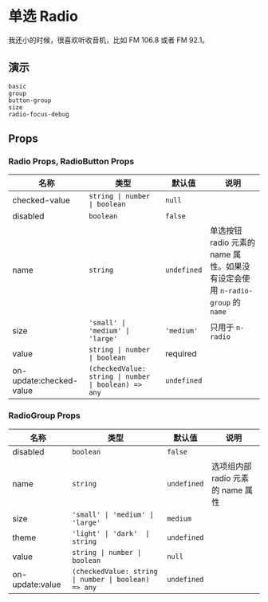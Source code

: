 # 单选 Radio
<!--single-column-->
我还小的时候，很喜欢听收音机，比如 FM 106.8 或者 FM 92.1。
## 演示
```demo
basic
group
button-group
size
radio-focus-debug
```

## Props
### Radio Props, RadioButton Props
|名称|类型|默认值|说明|
|-|-|-|-|
|checked-value|`string \| number \| boolean`|`null`||
|disabled|`boolean`|`false`||
|name|`string`|`undefined`|单选按钮 radio 元素的 name 属性。如果没有设定会使用 `n-radio-group` 的 `name`|
|size|`'small' \| 'medium' \| 'large'`|`'medium'`|只用于 `n-radio`|
|value|`string \| number \| boolean`|required||
|on-update:checked-value|`(checkedValue: string \| number \| boolean) => any`|`undefined`||

### RadioGroup Props
|名称|类型|默认值|说明|
|-|-|-|-|
|disabled|`boolean`|`false`||
|name|`string`|`undefined`|选项组内部 radio 元素的 name 属性|
|size|`'small' \| 'medium' \| 'large'`|`medium`||
|theme|`'light' \| 'dark'  \| string`|`undefined`||
|value|`string \| number \| boolean`|`null`||
|on-update:value|`(checkedValue: string \| number \| boolean) => any`|`undefined`||
